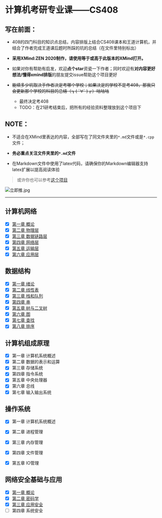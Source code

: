 # 计算机考研专业课——CS408  

## 写在前面：
+ 408的四门科目的知识点总结，内容排版上结合CS408课本和王道计算机，并结合了作者完成王道课后题时所踩的坑的总结（在文件里特别标出）
    
+  **采用XMind:ZEN 2020制作，请使用等于或高于此版本的XMind打开。**  

+ 如果对你有帮助有启发，欢迎**点个star**资瓷一下作者；同时欢迎有**对内容更好想法/懂得xmind排版**的朋友提交issue帮助这个项目更好  

+ ~~能填多少坑取决于作者决定考哪个学校；如果决定的学校不是考408，那我只会更新那个学校的科目的总结（┓( ´∀` )┏）咕咕咕~~   
  + 最终决定考408
  + TODO：在21研考结束后，把所有的经验资料整理放到这个项目下
   
  
## NOTE：  
+ 不适合在XMind里表达的内容，全部写在了同文件夹里的`*.md`文件或是`*.cpp`文件；

+ **务必重点关注文件夹里的`*.md`文件**
  
+ 在Markdown文件中使用了latex代码，请确保你的Markdown编辑器支持latex扩展以提高阅读体验

> 或许你也可以参考[这个项目](https://github.com/SSHeRun/CS-Xmind-Note)
 
![立即推.jpg](https://i.loli.net/2020/09/17/NQVePmIOlBcYsKG.jpg)
  
---

## 计算机网络
+ [x] [第一章 概论](https://github.com/Alice-and-Bob/CS408/blob/master/%E8%AE%A1%E7%AE%97%E6%9C%BA%E7%BD%91%E7%BB%9C/%E7%AC%AC1%E7%AB%A0%20%E7%BB%AA%E8%AE%BA/%E7%AC%AC%E4%B8%80%E7%AB%A0%20%E6%A6%82%E8%BF%B0.xmind)
+ [x] [第二章 物理层](https://github.com/Alice-and-Bob/CS408/blob/master/%E8%AE%A1%E7%AE%97%E6%9C%BA%E7%BD%91%E7%BB%9C/%E7%AC%AC2%E7%AB%A0%20%E7%89%A9%E7%90%86%E5%B1%82/%E7%AC%AC%E4%BA%8C%E7%AB%A0%20%E7%89%A9%E7%90%86%E5%B1%82.xmind)
+ [x] [第三章 数据链路层](https://github.com/Alice-and-Bob/CS408/blob/master/%E8%AE%A1%E7%AE%97%E6%9C%BA%E7%BD%91%E7%BB%9C/%E7%AC%AC3%E7%AB%A0%20%E6%95%B0%E6%8D%AE%E9%93%BE%E8%B7%AF%E5%B1%82/%E7%AC%AC%E4%B8%89%E7%AB%A0%20%E6%95%B0%E6%8D%AE%E9%93%BE%E8%B7%AF%E5%B1%82.xmind)
+ [x] [第四章 网络层](https://github.com/Alice-and-Bob/CS408/blob/master/%E8%AE%A1%E7%AE%97%E6%9C%BA%E7%BD%91%E7%BB%9C/%E7%AC%AC4%E7%AB%A0%20%E7%BD%91%E7%BB%9C%E5%B1%82/%E7%AC%AC%E5%9B%9B%E7%AB%A0%20%E7%BD%91%E7%BB%9C%E5%B1%82.xmind)
+ [x] [第五章 运输层](https://github.com/Alice-and-Bob/CS408/blob/master/%E8%AE%A1%E7%AE%97%E6%9C%BA%E7%BD%91%E7%BB%9C/%E7%AC%AC5%E7%AB%A0%20%E8%BF%90%E8%BE%93%E5%B1%82/%E7%AC%AC%E4%BA%94%E7%AB%A0%20%E8%BF%90%E8%BE%93%E5%B1%82.xmind)
+ [x] [第六章 应用层](https://github.com/Alice-and-Bob/CS408/blob/master/%E8%AE%A1%E7%AE%97%E6%9C%BA%E7%BD%91%E7%BB%9C/%E7%AC%AC6%E7%AB%A0%20%E5%BA%94%E7%94%A8%E5%B1%82/%E7%AC%AC%E5%85%AD%E7%AB%A0%20%E5%BA%94%E7%94%A8%E5%B1%82.xmind)
## 数据结构  
+ [x] [第一章 绪论](https://github.com/Alice-and-Bob/CS408/blob/master/%E6%95%B0%E6%8D%AE%E7%BB%93%E6%9E%84/%E7%AC%AC1%E7%AB%A0%20%E7%BB%AA%E8%AE%BA/%E7%AC%AC%E4%B8%80%E7%AB%A0%20%E7%BB%AA%E8%AE%BA.xmind)
+ [x] [第二章 线性表](https://github.com/Alice-and-Bob/CS408/blob/master/%E6%95%B0%E6%8D%AE%E7%BB%93%E6%9E%84/%E7%AC%AC2%E7%AB%A0%20%E7%BA%BF%E6%80%A7%E8%A1%A8/%E7%AC%AC%E4%BA%8C%E7%AB%A0%20%E7%BA%BF%E6%80%A7%E8%A1%A8.xmind)
+ [x] [第三章 栈和队列](https://github.com/Alice-and-Bob/CS408/blob/master/%E6%95%B0%E6%8D%AE%E7%BB%93%E6%9E%84/%E7%AC%AC3%E7%AB%A0%20%E6%A0%88%E5%92%8C%E9%98%9F%E5%88%97/%E7%AC%AC%E4%B8%89%E7%AB%A0%20%E6%A0%88%E4%B8%8E%E9%98%9F%E5%88%97.xmind)
+ [x] [第四章 串](https://github.com/Alice-and-Bob/CS408/blob/master/%E6%95%B0%E6%8D%AE%E7%BB%93%E6%9E%84/%E7%AC%AC4%E7%AB%A0%20%E4%B8%B2/%E7%AC%AC%E5%9B%9B%E7%AB%A0%20%E4%B8%B2.xmind)
+ [x] [第五章 树与二叉树](https://github.com/Alice-and-Bob/CS408/blob/master/%E6%95%B0%E6%8D%AE%E7%BB%93%E6%9E%84/%E7%AC%AC5%E7%AB%A0%20%E6%A0%91%E4%B8%8E%E4%BA%8C%E5%8F%89%E6%A0%91/%E7%AC%AC%E4%BA%94%E7%AB%A0%20%E6%A0%91%E4%B8%8E%E4%BA%8C%E5%8F%89%E6%A0%91.xmind)
+ [x] [第六章 图](https://github.com/Alice-and-Bob/CS408/blob/master/%E6%95%B0%E6%8D%AE%E7%BB%93%E6%9E%84/%E7%AC%AC6%E7%AB%A0%20%E5%9B%BE/%E7%AC%AC%E5%85%AD%E7%AB%A0%20%E5%9B%BE.xmind)
+ [x] [第七章 查找](https://github.com/Alice-and-Bob/CS408/blob/master/%E6%95%B0%E6%8D%AE%E7%BB%93%E6%9E%84/%E7%AC%AC7%E7%AB%A0%20%E6%9F%A5%E6%89%BE/%E7%AC%AC%E4%B8%83%E7%AB%A0%20%E6%9F%A5%E6%89%BE.xmind)
+ [x] [第八章 排序](https://github.com/Alice-and-Bob/CS408/blob/master/%E6%95%B0%E6%8D%AE%E7%BB%93%E6%9E%84/%E7%AC%AC8%E7%AB%A0%20%E6%8E%92%E5%BA%8F/%E7%AC%AC%E5%85%AB%E7%AB%A0%20%E6%8E%92%E5%BA%8F.xmind)
  
## 计算机组成原理  
+ [x] 第一章 计算机系统概述
+ [x] 第二章 数据的表示和运算
+ [x] 第三章 存储系统
+ [x] 第四章 指令系统
+ [x] 第五章 中央处理器
+ [x] 第六章 总线
+ [x] 第七章 输入输出系统  

## 操作系统  
+ [x] 第一章 计算机系统概述
+ [x] 第二章 进程管理
+ [x] 第三章 内存管理
+ [x] 第四章 文件管理
+ [x] 第五章 IO管理

  
## 网络安全基础与应用 
+ [x] [第一章 概论](https://github.com/Alice-and-Bob/CS408/blob/master/%E7%BD%91%E7%BB%9C%E5%AE%89%E5%85%A8%E5%9F%BA%E7%A1%80%E4%B8%8E%E5%BA%94%E7%94%A8/1%E3%80%81%E6%A6%82%E8%AE%BA.xmind)
+ [x] [第二章 密码学](https://github.com/Alice-and-Bob/CS408/blob/master/%E7%BD%91%E7%BB%9C%E5%AE%89%E5%85%A8%E5%9F%BA%E7%A1%80%E4%B8%8E%E5%BA%94%E7%94%A8/2%E3%80%81%E5%AF%86%E7%A0%81%E5%AD%A6.xmind)
+ [x] [第三章 应用安全](https://github.com/Alice-and-Bob/CS408/blob/master/%E7%BD%91%E7%BB%9C%E5%AE%89%E5%85%A8%E5%9F%BA%E7%A1%80%E4%B8%8E%E5%BA%94%E7%94%A8/3%E3%80%81%E7%BD%91%E7%BB%9C%E5%AE%89%E5%85%A8%E5%BA%94%E7%94%A8.xmind)
+ [ ] 第四章 系统安全